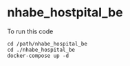 # nhabe_hostpital_be
To run this code
```
cd /path/nhabe_hospital_be
cd ./nhabe_hospital_be
docker-compose up -d
